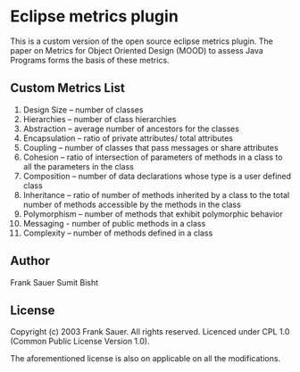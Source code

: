 # Eclipse metrics plugin
This is a custom version of the open source eclipse metrics plugin.
The paper on Metrics for Object Oriented Design (MOOD) to assess Java Programs forms the basis of these metrics.

## Custom Metrics List

1. Design Size – number of classes
2. Hierarchies – number of class hierarchies
3. Abstraction – average number of ancestors for the classes
4. Encapsulation – ratio of private attributes/ total attributes
5. Coupling – number of classes that pass messages or share attributes
6. Cohesion – ratio of intersection of parameters of methods in a class to all the parameters in the class
7. Composition – number of data declarations whose type is a user defined class
8. Inheritance – ratio of number of methods inherited by a class to the total number of methods accessible by the methods in the class
9. Polymorphism – number of methods that exhibit polymorphic behavior
10. Messaging -  number of public methods in a class
11. Complexity – number of methods defined in a class

## Author
Frank Sauer
Sumit Bisht

## License
Copyright (c) 2003 Frank Sauer. All rights reserved.
Licenced under CPL 1.0 (Common Public License Version 1.0).

The aforementioned license is also on applicable on all the modifications.
